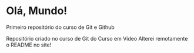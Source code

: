 # Olá, Mundo! 
 Primeiro repositório do curso de Git e Github

  Repositório criado no curso de Git do Curso em Vídeo
  Alterei remotamente o README no site!
